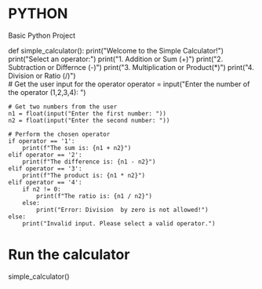 # PYTHON
Basic Python Project
<br>


def simple_calculator():
    print("Welcome to the Simple Calculator!")
    print("Select an operator:")
    print("1. Addition or Sum (+)")
    print("2. Subtraction or Differnce (-)")
    print("3. Multiplication  or Product(*)")
    print("4. Division or Ratio (/)")   
    # Get the user input for the operator 
    operator = input("Enter the number of the operator (1,2,3,4): ")
    
    # Get two numbers from the user
    n1 = float(input("Enter the first number: "))
    n2 = float(input("Enter the second number: "))
    
    # Perform the chosen operator
    if operator == '1':
        print(f"The sum is: {n1 + n2}")
    elif operator == '2':
        print(f"The difference is: {n1 - n2}")
    elif operator == '3':
        print(f"The product is: {n1 * n2}")
    elif operator == '4':
        if n2 != 0:
            print(f"The ratio is: {n1 / n2}")
        else:
            print("Error: Division  by zero is not allowed!")
    else:
        print("Invalid input. Please select a valid operator.")
    
# Run the calculator
simple_calculator()
